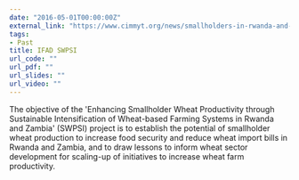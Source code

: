 ```yaml
---
date: "2016-05-01T00:00:00Z"
external_link: "https://www.cimmyt.org/news/smallholders-in-rwanda-and-zambia-to-enhance-wheat-productivity-through-new-project/"
tags:
- Past
title: IFAD SWPSI
url_code: ""
url_pdf: ""
url_slides: ""
url_video: ""
---
```


The objective of the 'Enhancing Smallholder Wheat Productivity through Sustainable Intensification of Wheat-based Farming Systems in Rwanda and Zambia' (SWPSI) project is to establish the potential of smallholder wheat production to increase food security and reduce wheat import bills in Rwanda and Zambia, and to draw lessons to inform wheat sector development for scaling-up of initiatives to increase wheat farm productivity.
